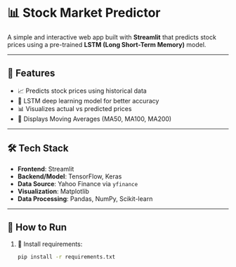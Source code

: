 # 📊 Stock Market Predictor

A simple and interactive web app built with **Streamlit** that predicts stock prices using a pre-trained **LSTM (Long Short-Term Memory)** model.

---

## 🚀 Features

- 📈 Predicts stock prices using historical data  
- 🧠 LSTM deep learning model for better accuracy  
- 📊 Visualizes actual vs predicted prices  
- 🔁 Displays Moving Averages (MA50, MA100, MA200)

---

## 🛠️ Tech Stack

- **Frontend**: Streamlit  
- **Backend/Model**: TensorFlow, Keras  
- **Data Source**: Yahoo Finance via `yfinance`  
- **Visualization**: Matplotlib  
- **Data Processing**: Pandas, NumPy, Scikit-learn

---

## 📂 How to Run

1. 🔧 Install requirements:

   ```bash
   pip install -r requirements.txt
